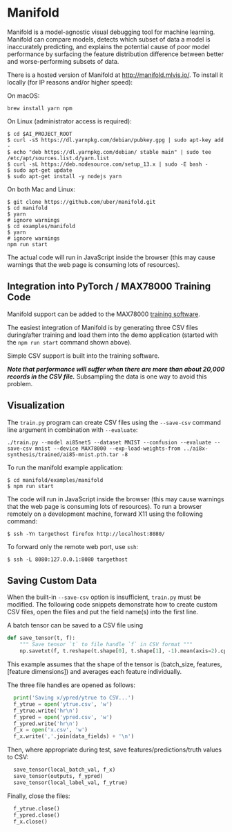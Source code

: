 # Manifold

Manifold is a model-agnostic visual debugging tool for machine learning. Manifold can compare models, detects which subset of data a model is inaccurately predicting, and explains the potential cause of poor model performance by surfacing the feature distribution difference between better and worse-performing subsets of data.

There is a hosted version of Manifold at http://manifold.mlvis.io/. To install it locally (for IP reasons and/or higher speed):

On macOS:

```shell
brew install yarn npm
```

On Linux (administrator access is required):

```shell
$ cd $AI_PROJECT_ROOT
$ curl -sS https://dl.yarnpkg.com/debian/pubkey.gpg | sudo apt-key add -
$ echo "deb https://dl.yarnpkg.com/debian/ stable main" | sudo tee /etc/apt/sources.list.d/yarn.list
$ curl -sL https://deb.nodesource.com/setup_13.x | sudo -E bash -
$ sudo apt-get update
$ sudo apt-get install -y nodejs yarn
```

On both Mac and Linux:

```shell
$ git clone https://github.com/uber/manifold.git
$ cd manifold
$ yarn
# ignore warnings
$ cd examples/manifold
$ yarn
# ignore warnings
npm run start
```

The actual code will run in JavaScript inside the browser (this may cause warnings that the web page is consuming lots of resources).

## Integration into PyTorch / MAX78000 Training Code

Manifold support can be added to the MAX78000 [training software](https://github.com/MaximIntegratedAI/ai8x-training).

The easiest integration of Manifold is by generating three CSV files during/after training and load them into the demo application (started with the `npm run start` command shown above). 

Simple CSV support is built into the training software.

***Note that performance will suffer when there are more than about 20,000 records in the CSV file.*** Subsampling the data is one way to avoid this problem.

## Visualization

The `train.py` program can create CSV files using the `--save-csv` command line argument in combination with `--evaluate`:

```shell
./train.py --model ai85net5 --dataset MNIST --confusion --evaluate --save-csv mnist --device MAX78000 --exp-load-weights-from ../ai8x-synthesis/trained/ai85-mnist.pth.tar -8
```

To run the manifold example application:

```shell
$ cd manifold/examples/manifold
$ npm run start
```

The code will run in JavaScript inside the browser (this may cause warnings that the web page is consuming lots of resources). To run a browser remotely on a development machine, forward X11 using the following command:

```shell
$ ssh -Yn targethost firefox http://localhost:8080/
```

To forward only the remote web port, use `ssh`:

```shell
$ ssh -L 8080:127.0.0.1:8080 targethost
```

## Saving Custom Data

When the built-in `--save-csv` option is insufficient, `train.py` must be modified. The following code snippets demonstrate how to create custom CSV files, open the files and put the field name(s) into the first line.

A batch tensor can be saved to a CSV file using

```python
def save_tensor(t, f):
    """ Save tensor `t` to file handle `f` in CSV format """
    np.savetxt(f, t.reshape(t.shape[0], t.shape[1], -1).mean(axis=2).cpu().numpy(), delimiter=",")
```

This example assumes that the shape of the tensor is (batch_size, features, [feature dimensions]) and averages each feature individually.

The three file handles are opened as follows:

```python
  print('Saving x/ypred/ytrue to CSV...')
  f_ytrue = open('ytrue.csv', 'w')
  f_ytrue.write('hr\n')
  f_ypred = open('ypred.csv', 'w')
  f_ypred.write('hr\n')
  f_x = open('x.csv', 'w')
  f_x.write(','.join(data_fields) + '\n')
```

Then, where appropriate during test, save features/predictions/truth values to CSV:

```python
  save_tensor(local_batch_val, f_x)
  save_tensor(outputs, f_ypred)
  save_tensor(local_label_val, f_ytrue)
```

Finally, close the files:

```python
  f_ytrue.close()
  f_ypred.close()
  f_x.close()
```

